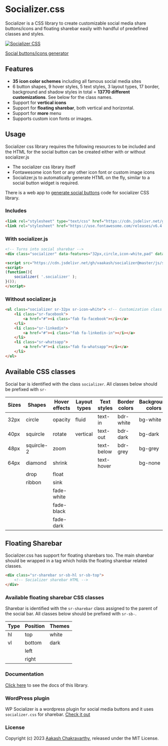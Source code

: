 # Socializer.css

Socializer is a CSS library to create customizable social media share buttons/icons and floating sharebar easily with handful of predefined classes and styles.

[![Socializer CSS](misc/resources/socializer-css-banner.png)](https://www.aakashweb.com/css-libraries/socializer-css/)

[Social buttons/icons generator](https://www.aakashweb.com/apps/social-buttons-generator/)

## Features

- **35 icon color schemes** including all famous social media sites
- 6 button shapes, 9 hover styles, 5 text styles, 3 layout types, 17 border, background and shadow styles in total = **13770 different customizations**. See below for the class names.
- Support for **vertical icons**
- Support for **floating sharebar**, both vertical and horizontal.
- Support for **more** menu
- Supports custom icon fonts or images.

## Usage

Socializer css library requires the following resources to be included and the HTML for the social button can be created either with or without socializer.js

- The socializer css library itself
- Fontawesome icon font or any other icon font or custom image icons
- Socializer.js to automatically generate HTML on the fly, similar to a social button widget is required.

There is a web app to [generate social buttons](https://www.aakashweb.com/apps/social-buttons-generator/) code for socializer CSS library.

### Includes

```HTML
<link rel="stylesheet" type="text/css" href="https://cdn.jsdelivr.net/gh/vaakash/socializer@master/css/socializer.min.css">
<link rel="stylesheet" href="https://use.fontawesome.com/releases/v6.4.2/css/all.css">
```

### With socializer.js

```HTML
<!-- Turns into social sharebar -->
<div class="socializer" data-features="32px,circle,icon-white,pad" data-sites="facebook,twitter,pinterest,print,email,rss"></div>

<script src="https://cdn.jsdelivr.net/gh/vaakash/socializer@master/js/socializer.js"></script>
<script>
(function(){
    socializer( '.socializer' );
}());
</script>
```

### Without socializer.js

```HTML
<ul class="socializer sr-32px sr-icon-white"> <!-- Customization class names go here -->
    <li class="sr-facebook">
        <a href="#"><i class="fab fa-facebook"></i></a>
    </li>
    <li class="sr-linkedin">
        <a href="#"><i class="fab fa-linkedin-in"></i></a>
    </li>
    <li class="sr-whatsapp">
        <a href="#"><i class="fab fa-whatsapp"></i></a>
    </li>
</ul>
```

## Available CSS classes

Social bar is identified with the class `socializer`. All classes below should be prefixed with `sr-`

| Sizes | Shapes     | Hover effects | Layout types | Text styles | Border colors | Background colors | Icon colors | Border styles | Others    |
|-------|------------|---------------|--------------|-------------|---------------|-------------------|-------------|---------------|-----------|
| 32px  | circle     | opacity       | fluid        | text-in     | bdr-white     | bg-white          | icon-white  | bdr-sm        | pad       |
| 40px  | squircle   | rotate        | vertical     | text-out    | bdr-dark      | bg-dark           | icon-dark   | bdr-md        | multiline |
| 48px  | squircle-2 | zoom          |              | text-below  | bdr-grey      | bg-grey           | icon-grey   | bdr-lg        |           |
| 64px  | diamond    | shrink        |              | text-hover  |               | bg-none           | icon-none   | bdr-none      |           |
|       | drop       | float         |              |             |               |                   |             |               |           |
|       | ribbon     | sink          |              |             |               |                   |             |               |           |
|       |            | fade-white    |              |             |               |                   |             |               |           |
|       |            | fade-black    |              |             |               |                   |             |               |           |
|       |            | fade-dark     |              |             |               |                   |             |               |           |

## Floating Sharebar

Socializer.css has support for floating sharebars too. The main sharebar should be wrapped in a tag which holds the floating sharebar related classes.

```HTML
<div class="sr-sharebar sr-sb-hl sr-sb-top">
    <!-- Socializer sharebar HTML -->
</div>
```

### Available floating sharebar CSS classes

Sharebar is identified with the `sr-sharebar` class assigned to the parent of the social bar. All classes below should be prefixed with `sr-sb-`.

| Type | Position | Themes |
|------|----------|--------|
| hl   | top      | white  |
| vl   | bottom   | dark   |
|      | left     |        |
|      | right    |        |

### Documentation

[Click here](https://www.aakashweb.com/docs/socializer-css/) to see the docs of this library.

### WordPress plugin

WP Socializer is a wordpress plugin for social media buttons and it uses `socializer.css` for sharebar. [Check it out](https://www.aakashweb.com/wordpress-plugins/wp-socializer/)

### License

Copyright (c) 2023 [Aakash Chakravarthy](https://www.aakashweb.com/), released under the MIT License.